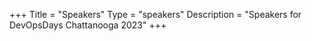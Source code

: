 +++
Title = "Speakers"
Type = "speakers"
Description = "Speakers for DevOpsDays Chattanooga 2023"
+++

<div class="row">
    <script type="text/javascript" src="https://sessionize.com/api/v2/q3rcugyy/view/Speakers"></script>
</div>